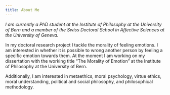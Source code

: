 ```yaml
---
title: About Me
---
```


*I am currently a PhD student at the Institute of Philosophy at the University of Bern and a member of the Swiss Doctoral School in Affective Sciences at the University of Geneva.*

In my doctoral research project I tackle the morality of feeling emotions. I am interested in whether it is possible to wrong another person by feeling a specific emotion towards them. At the moment I am working on my dissertation with the working title “The Morality of Emotion” at the Institute of Philosophy at the University of Bern.

Additionally, I am interested in metaethics, moral psychology, virtue ethics, moral understanding, political and social philosophy, and philosophical methodology.
